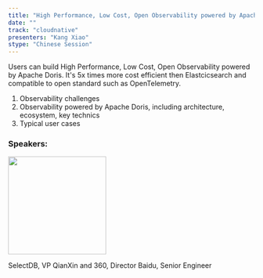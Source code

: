 ```yaml
---
title: "High Performance, Low Cost, Open Observability powered by Apache Doris"
date: ""
track: "cloudnative"
presenters: "Kang Xiao"
stype: "Chinese Session"
--- 
```


Users can build High Performance, Low Cost, Open Observability powered by Apache Doris. It's 5x times more cost efficient then Elastcicsearch and compatible to open standard such as OpenTelemetry.

1. Observability challenges
2. Observability powered by Apache Doris, including architecture, ecosystem, key technics
3. Typical user cases

### Speakers:

<img src="https://sessionize.com/image/40fa-400o400o1-LJ32faVgD31ycD9L9S4w5G.png" width="200" /><br/>

SelectDB, VP
QianXin and 360, Director
Baidu, Senior Engineer